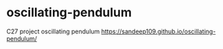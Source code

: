 # oscillating-pendulum
C27 project oscillating pendulum
https://sandeep109.github.io/oscillating-pendulum/

